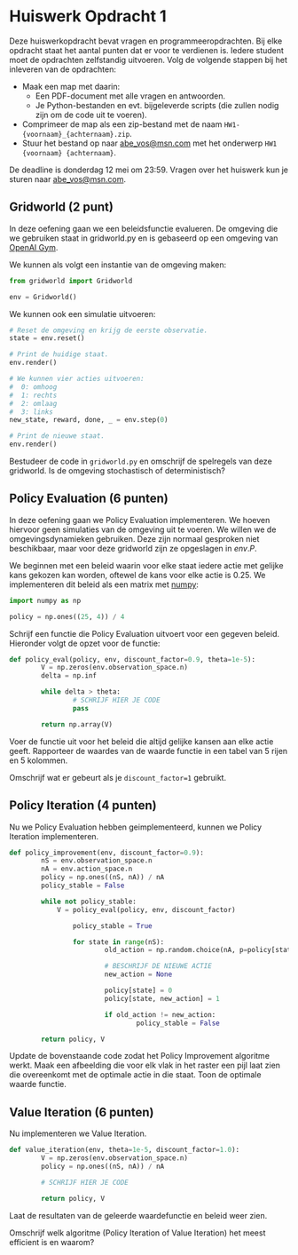 # Huiswerk Opdracht 1

Deze huiswerkopdracht bevat vragen en programmeeropdrachten.
Bij elke opdracht staat het aantal punten dat er voor te verdienen is.
Iedere student moet de opdrachten zelfstandig uitvoeren.
Volg de volgende stappen bij het inleveren van de opdrachten:

- Maak een map met daarin:
  - Een PDF-document met alle vragen en antwoorden.
  - Je Python-bestanden en evt. bijgeleverde scripts (die zullen nodig zijn om de code uit te voeren).
- Comprimeer de map als een zip-bestand met de naam `HW1-{voornaam}_{achternaam}.zip`.
- Stuur het bestand op naar abe_vos@msn.com met het onderwerp `HW1 {voornaam} {achternaam}`.

De deadline is donderdag 12 mei om 23:59.
Vragen over het huiswerk kun je sturen naar abe_vos@msn.com.


## Gridworld (2 punt)

In deze oefening gaan we een beleidsfunctie evalueren.
De omgeving die we gebruiken staat in gridworld.py en is gebaseerd op een omgeving van [OpenAI Gym](https://github.com/openai/gym).

We kunnen als volgt een instantie van de omgeving maken:

```python
from gridworld import Gridworld

env = Gridworld()
```

We kunnen ook een simulatie uitvoeren:

```python
# Reset de omgeving en krijg de eerste observatie.
state = env.reset()

# Print de huidige staat.
env.render()

# We kunnen vier acties uitvoeren:
#  0: omhoog
#  1: rechts
#  2: omlaag
#  3: links
new_state, reward, done, _ = env.step(0)

# Print de nieuwe staat.
env.render()
```

Bestudeer de code in `gridworld.py` en omschrijf de spelregels van deze gridworld.
Is de omgeving stochastisch of deterministisch?

## Policy Evaluation (6 punten)

In deze oefening gaan we Policy Evaluation implementeren.
We hoeven hiervoor geen simulaties van de omgeving uit te voeren.
We willen we de omgevingsdynamieken gebruiken.
Deze zijn normaal gesproken niet beschikbaar, maar voor deze gridworld zijn ze opgeslagen in $env.P$.

We beginnen met een beleid waarin voor elke staat iedere actie met gelijke kans gekozen kan worden, oftewel de kans voor elke actie is 0.25.
We implementeren dit beleid als een matrix met [numpy](https://numpy.org/):

```python
import numpy as np

policy = np.ones((25, 4)) / 4
```

Schrijf een functie die Policy Evaluation uitvoert voor een gegeven beleid.
Hieronder volgt de opzet voor de functie:

```python
def policy_eval(policy, env, discount_factor=0.9, theta=1e-5):
		V = np.zeros(env.observation_space.n)
		delta = np.inf

		while delta > theta:
				# SCHRIJF HIER JE CODE
				pass

		return np.array(V)
```

Voer de functie uit voor het beleid die altijd gelijke kansen aan elke actie geeft.
Rapporteer de waardes van de waarde functie in een tabel van 5 rijen en 5 kolommen.

Omschrijf wat er gebeurt als je `discount_factor=1` gebruikt.

## Policy Iteration (4 punten)

Nu we Policy Evaluation hebben geimplementeerd, kunnen we Policy Iteration implementeren.

```python
def policy_improvement(env, discount_factor=0.9):
		nS = env.observation_space.n
		nA = env.action_space.n
		policy = np.ones((nS, nA)) / nA
		policy_stable = False

		while not policy_stable:
		    V = policy_eval(policy, env, discount_factor)

				policy_stable = True

				for state in range(nS):
						old_action = np.random.choice(nA, p=policy[state])

						# BESCHRIJF DE NIEUWE ACTIE
						new_action = None

						policy[state] = 0
						policy[state, new_action] = 1

						if old_action != new_action:
								policy_stable = False

		return policy, V
```

Update de bovenstaande code zodat het Policy Improvement algoritme werkt.
Maak een afbeelding die voor elk vlak in het raster een pijl laat zien die overeenkomt met de optimale actie in die staat.
Toon de optimale waarde functie.

## Value Iteration (6 punten)

Nu implementeren we Value Iteration.

```python
def value_iteration(env, theta=1e-5, discount_factor=1.0):
		V = np.zeros(env.observation_space.n)
		policy = np.ones((nS, nA)) / nA

		# SCHRIJF HIER JE CODE

		return policy, V
```

Laat de resultaten van de geleerde waardefunctie en beleid weer zien.

Omschrijf welk algoritme (Policy Iteration of Value Iteration) het meest efficient is en waarom?
